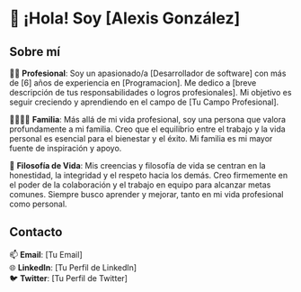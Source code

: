
# 👋 ¡Hola! Soy [Alexis González]

## Sobre mí

👨‍💻 **Profesional**: Soy un apasionado/a [Desarrollador de software] con más de [6] años de experiencia en [Programacion]. Me dedico a [breve descripción de tus responsabilidades o logros profesionales]. Mi objetivo es seguir creciendo y aprendiendo en el campo de [Tu Campo Profesional].

👨‍👩‍👧‍👦 **Familia**: Más allá de mi vida profesional, soy una persona que valora profundamente a mi familia. Creo que el equilibrio entre el trabajo y la vida personal es esencial para el bienestar y el éxito. Mi familia es mi mayor fuente de inspiración y apoyo.

🌱 **Filosofía de Vida**: Mis creencias y filosofía de vida se centran en la honestidad, la integridad y el respeto hacia los demás. Creo firmemente en el poder de la colaboración y el trabajo en equipo para alcanzar metas comunes. Siempre busco aprender y mejorar, tanto en mi vida profesional como personal.

## Contacto

📫 **Email**: [Tu Email]  
🌐 **LinkedIn**: [Tu Perfil de LinkedIn]  
🐦 **Twitter**: [Tu Perfil de Twitter]

<!--
**ADJGP/adjgp** is a ✨ _special_ ✨ repository because its `README.md` (this file) appears on your GitHub profile.

Here are some ideas to get you started:

- 🔭 I’m currently working on ...
- 🌱 I’m currently learning ...
- 👯 I’m looking to collaborate on ...
- 🤔 I’m looking for help with ...
- 💬 Ask me about ...
- 📫 How to reach me: ...
- 😄 Pronouns: ...
- ⚡ Fun fact: ...
-->
